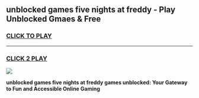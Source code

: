
## unblocked games five nights at freddy - Play Unblocked Gmaes & Free
<h3>
<a href="https://news.freeplayer.one?title=unblocked_games_five_nights_at_freddy&ref=23F">CLICK TO PLAY</a></h3>
<hr>

<h3>
<a href="https://news.freeplayer.one?title=unblocked_games_five_nights_at_freddy&ref=23F">CLICK 2 PLAY</a>
  
</h3>

<a href="https://news.freeplayer.one?title=unblocked_games_five_nights_at_freddy&ref=23F/"><img src="https://clearcache.store/games.png"></a>


**unblocked games five nights at freddy games unblocked: Your Gateway to Fun and Accessible Online Gaming**
